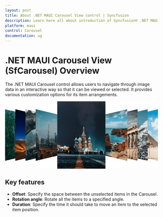 ```yaml
---
layout: post
title: About .NET MAUI Carousel View control | Syncfusion
description: Learn here all about introduction of Syncfusion® .NET MAUI Carousel View (SfCarousel) control, its elements and more.
platform: maui
control: Carousel
documentation: ug
---
```


# .NET MAUI Carousel View (SfCarousel) Overview

The .NET MAUI Carousel control allows users to navigate through image data in an interactive way so that it can be viewed or selected. It provides various customization options for its item arrangements.

![Carousel Overview](images/carousel.png)

## Key features

* **Offset**: Specify the space between the unselected items in the Carousel.
* **Rotation angle**: Rotate all the items to a specified angle.
* **Duration**: Specify the time it should take to move an item to the selected item position.
